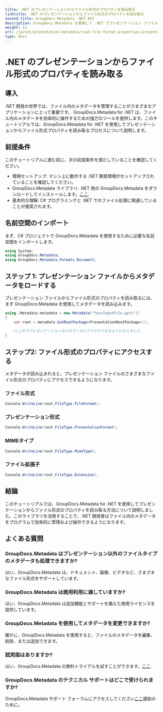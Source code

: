 ```yaml
---
title: .NET のプレゼンテーションからファイル形式のプロパティを読み取る
linktitle: .NET のプレゼンテーションからファイル形式のプロパティを読み取る
second_title: GroupDocs.Metadata .NET API
description: GroupDocs.Metadata を使用して .NET でプレゼンテーション ファイルのプロパティを読み取る方法を学習します。ファイル形式の詳細にプログラムでアクセスします。
weight: 13
url: /ja/net/presentation-metadata/read-file-format-properties-presentations/
type: docs
---
```

# .NET のプレゼンテーションからファイル形式のプロパティを読み取る

## 導入
.NET 開発の世界では、ファイル内のメタデータを管理することがさまざまなアプリケーションにとって重要です。 GroupDocs.Metadata for .NET は、ファイル内のメタデータを効率的に操作するための強力なツールを提供します。このチュートリアルでは、GroupDocs.Metadata for .NET を使用してプレゼンテーションからファイル形式プロパティを読み取るプロセスについて説明します。
## 前提条件
このチュートリアルに進む前に、次の前提条件を満たしていることを確認してください。
- 環境セットアップ: マシン上に動作する .NET 開発環境がセットアップされていることを確認してください。
-  GroupDocs.Metadata ライブラリ: .NET 用の GroupDocs.Metadata をダウンロードしてインストールします。[ここ](https://releases.groupdocs.com/metadata/net/).
- 基本的な理解: C# プログラミングと .NET でのファイル処理に精通していることが推奨されます。

## 名前空間のインポート
まず、C# プロジェクトで GroupDocs.Metadata を使用するために必要な名前空間をインポートします。
```csharp
using System;
using GroupDocs.Metadata;
using GroupDocs.Metadata.Formats.Document;
```
## ステップ 1: プレゼンテーション ファイルからメタデータをロードする
プレゼンテーション ファイルからファイル形式のプロパティを読み取るには、まず GroupDocs.Metadata を使用してメタデータを読み込みます。
```csharp
using (Metadata metadata = new Metadata("YourInputFile.pptx"))
{
    var root = metadata.GetRootPackage<PresentationRootPackage>();
    
    //これでプレゼンテーションのメタデータにアクセスできるようになりました
}
```
## ステップ2: ファイル形式のプロパティにアクセスする
メタデータが読み込まれると、プレゼンテーション ファイルのさまざまなファイル形式のプロパティにアクセスできるようになります。
### ファイル形式
```csharp
Console.WriteLine(root.FileType.FileFormat);
```
### プレゼンテーション形式
```csharp
Console.WriteLine(root.FileType.PresentationFormat);
```
### MIMEタイプ
```csharp
Console.WriteLine(root.FileType.MimeType);
```
### ファイル拡張子
```csharp
Console.WriteLine(root.FileType.Extension);
```

## 結論
このチュートリアルでは、GroupDocs.Metadata for .NET を使用してプレゼンテーションからファイル形式のプロパティを読み取る方法について説明しました。このライブラリを活用することで、.NET 開発者はファイル内のメタデータをプログラムで効率的に管理および操作できるようになります。

## よくある質問
### GroupDocs.Metadata はプレゼンテーション以外のファイルタイプのメタデータも処理できますか?
はい、GroupDocs.Metadata は、ドキュメント、画像、ビデオなど、さまざまなファイル形式をサポートしています。
### GroupDocs.Metadata は商用利用に適していますか?
はい、GroupDocs.Metadata は追加機能とサポートを備えた商用ライセンスを提供しています。
### GroupDocs.Metadata を使用してメタデータを変更できますか?
確かに、GroupDocs.Metadata を使用すると、ファイルのメタデータを編集、削除、または追加できます。
### 試用版はありますか?
はい、GroupDocs.Metadata の無料トライアルを試すことができます。[ここ](https://releases.groupdocs.com/).
### GroupDocs.Metadata のテクニカル サポートはどこで受けられますか?
 GroupDocs.Metadata サポート フォーラムにアクセスしてください[ここ](https://forum.groupdocs.com/c/metadata/14)援助のために。